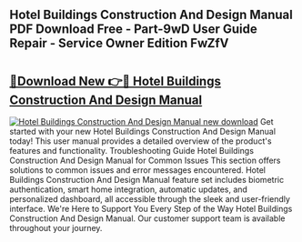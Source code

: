 ## Hotel Buildings Construction And Design Manual PDF Download Free - Part-9wD User Guide Repair - Service Owner Edition FwZfV

# <h2><a href="http://cf19192.oget.top/?id=Hotel+Buildings+Construction+And+Design+Manual">🔗Download New 👉🔴 Hotel Buildings Construction And Design Manual</a></h2>

[![Hotel Buildings Construction And Design Manual new download](https://i.imgur.com/5g1atiW.png)](http://cf19192.oget.top/?id=Hotel+Buildings+Construction+And+Design+Manual)
Get started with your new Hotel Buildings Construction And Design Manual today! This user manual provides a detailed overview of the product's features and functionality. Troubleshooting Guide Hotel Buildings Construction And Design Manual for Common Issues This section offers solutions to common issues and error messages encountered. Hotel Buildings Construction And Design Manual feature set includes biometric authentication, smart home integration, automatic updates, and personalized dashboard, all accessible through the sleek and user-friendly interface. We're Here to Support You Every Step of the Way Hotel Buildings Construction And Design Manual. Our customer support team is available throughout your journey.
